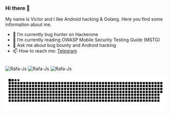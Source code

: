 ### Hi there 👋
My name is Victor and I like Android hacking & Golang. Here you find some information about me.
- 🔭 I’m currently bug hunter on Hackerone
- 🌱 I’m currently reading OWASP Mobile Security Testing Guide (MSTG)
- 💬 Ask me about bug bounty and Android hacking
- 📫 How to reach me: [Telegram](https://t.me/iSnipe)

<div style="display: inline_block"><br>
<img align="center" alt="Rafa-Js" height="30" width="40" src="https://cdn.jsdelivr.net/gh/devicons/devicon/icons/go/go-original.svg">
<img align="center" alt="Rafa-Js" height="30" width="40" src="https://cdn.jsdelivr.net/gh/devicons/devicon/icons/android/android-plain.svg">
<img align="center" alt="Rafa-Js" height="30" width="40" src="https://cdn.jsdelivr.net/gh/devicons/devicon/icons/bash/bash-original.svg"> 
</div>


![Snake animation](https://github.com/i5nipe/i5nipe/blob/output/github-contribution-grid-snake.svg)
